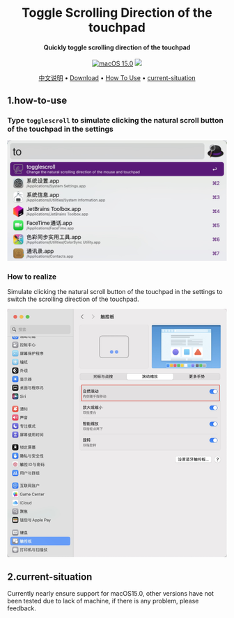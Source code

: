 <h1 align="center">Toggle Scrolling Direction of the touchpad </h1>

<h4 align="center"> Quickly toggle scrolling direction of the touchpad</h4>

<p align="center">
    <a href="#">
        <img src="https://img.shields.io/badge/macOS-15.0%2B-blue" alt="macOS 15.0"></a>
    <a href="#">
        <img src="https://img.shields.io/github/stars/lyhxiangyang/alfredworkflow_scrolltoggle"></a>
    <a href="https://twitter.com/intent/tweet?text=Amazing%20Alfred%20workflow:%20https://github.com/mpco/AlfredWorkflow-Recent-Documents">
</p>

<p align="center">
    <a href="https://github.com/lyhxiangyang/alfredworkflow_scrolltoggle/blob/main/readme_cn.md">中文说明</a> •
    <a href="https://github.com/lyhxiangyang/alfredworkflow_scrolltoggle/releases">Download</a> •
    <a href="#1.how-to-use">How To Use</a> •
    <a href="#2.current-situation ">current-situation</a>
</p>

## 1.how-to-use 


### Type `togglescroll` to simulate clicking the natural scroll button of the touchpad in the settings
![togglescroll](https://github.com/lyhxiangyang/alfredworkflow_scrolltoggle/raw/main/imgs/togglescroll.jpg)

### How to realize
Simulate clicking the natural scroll button of the touchpad in the settings to switch the scrolling direction of the touchpad.

![setting](https://github.com/lyhxiangyang/alfredworkflow_scrolltoggle/raw/main/imgs/setting.jpg)


## 2.current-situation

Currently nearly ensure support for macOS15.0, other versions have not been tested due to lack of machine, if there is any problem, please feedback.

